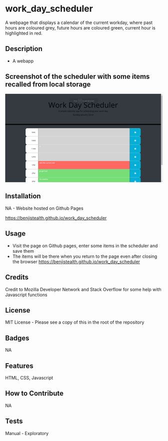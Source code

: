 # work_day_scheduler
A webpage that displays a calendar of the current workday, where past hours are coloured grey, future hours are coloured green, current hour is highlighted in red.

## Description

- A webapp 


## Screenshot of the scheduler with some items recalled from local storage


  <img alt="Screenshot_1" src="assets\images\screenshot1.png">


## Installation

NA - Website hosted on Github Pages

https://benjistealth.github.io/work_day_scheduler

## Usage

- Visit the page on Github pages, enter some items in the scheduler and save them
- The items will be there when you return to the page even after closing the browser
https://benjistealth.github.io/work_day_scheduler

## Credits

Credit to Mozilla Developer Network and Stack Overflow for some help with Javascript functions

## License

MIT License - Please see a copy of this in the root of the repository


## Badges

NA

## Features

HTML, CSS, Javascript

## How to Contribute

NA

## Tests

Manual - Exploratory
